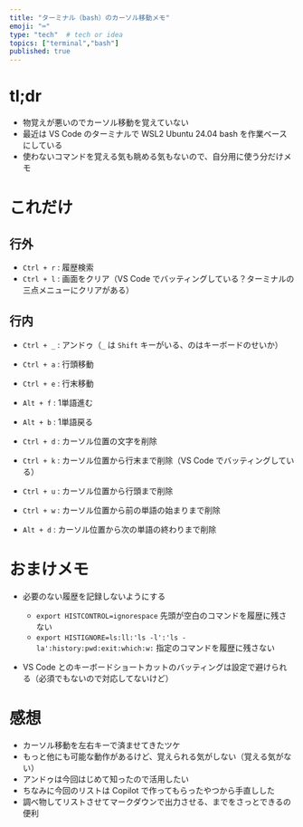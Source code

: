 ```yaml
---
title: "ターミナル（bash）のカーソル移動メモ"
emoji: "⌨"
type: "tech"  # tech or idea
topics: ["terminal","bash"]
published: true
---
```


# tl;dr

- 物覚えが悪いのでカーソル移動を覚えていない
- 最近は VS Code のターミナルで WSL2 Ubuntu 24.04 bash を作業ベースにしている
- 使わないコマンドを覚える気も眺める気もないので、自分用に使う分だけメモ

# これだけ

## 行外

- `Ctrl + r` : 履歴検索
- `Ctrl + l` : 画面をクリア（VS Code でバッティングしている？ターミナルの三点メニューにクリアがある）

## 行内

- `Ctrl + _` : アンドゥ（`_` は `Shift` キーがいる、のはキーボードのせいか）

- `Ctrl + a` : 行頭移動
- `Ctrl + e` : 行末移動
- `Alt + f` : 1単語進む
- `Alt + b` : 1単語戻る

- `Ctrl + d` : カーソル位置の文字を削除
- `Ctrl + k` : カーソル位置から行末まで削除（VS Code でバッティングしている）
- `Ctrl + u` : カーソル位置から行頭まで削除
- `Ctrl + w` : カーソル位置から前の単語の始まりまで削除
- `Alt + d` : カーソル位置から次の単語の終わりまで削除

# おまけメモ

- 必要のない履歴を記録しないようにする

  - `export HISTCONTROL=ignorespace`  先頭が空白のコマンドを履歴に残さない
  - `export HISTIGNORE=ls:ll:'ls -l':'ls -la':history:pwd:exit:which:w:`  指定のコマンドを履歴に残さない

- VS Code とのキーボードショートカットのバッティングは設定で避けられる（必須でもないので対応してないけど）

# 感想

- カーソル移動を左右キーで済ませてきたツケ
- もっと他にも可能な動作があるけど、覚えられる気がしない（覚える気がない）
- アンドゥは今回はじめて知ったので活用したい
- ちなみに今回のリストは Copilot で作ってもらったやつから手直しした
- 調べ物してリストさせてマークダウンで出力させる、までをさっとできるの便利
